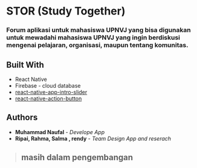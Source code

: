 # STOR (Study Together)

### Forum aplikasi untuk mahasiswa **UPNVJ** yang bisa digunakan untuk mewadahi mahasiswa **UPNVJ** yang ingin berdiskusi mengenai pelajaran, organisasi, maupun tentang komunitas.

## Built With

* React Native
* Firebase - cloud database
* [react-native-app-intro-slider](https://github.com/Jacse/react-native-app-intro-slider)
* [react-native-action-button](https://github.com/mastermoo/react-native-action-button)


## Authors

* **Muhammad Naufal** - *Develope App*
* **Ripai, Rahma, Salma , rendy** - *Team Design App and reserach*

> ## masih dalam pengembangan 




